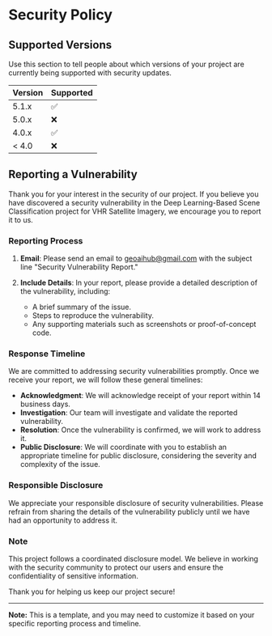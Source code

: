 # Security Policy

## Supported Versions

Use this section to tell people about which versions of your project are
currently being supported with security updates.

| Version | Supported          |
| ------- | ------------------ |
| 5.1.x   | :white_check_mark: |
| 5.0.x   | :x:                |
| 4.0.x   | :white_check_mark: |
| < 4.0   | :x:                |

## Reporting a Vulnerability

Thank you for your interest in the security of our project. If you believe you have discovered a security vulnerability in the Deep Learning-Based Scene Classification project for VHR Satellite Imagery, we encourage you to report it to us.

### Reporting Process

1. **Email**: Please send an email to [geoaihub@gmail.com](mailto:geoaihub@gmail.com) with the subject line "Security Vulnerability Report."

2. **Include Details**: In your report, please provide a detailed description of the vulnerability, including:

   - A brief summary of the issue.
   - Steps to reproduce the vulnerability.
   - Any supporting materials such as screenshots or proof-of-concept code.

### Response Timeline

We are committed to addressing security vulnerabilities promptly. Once we receive your report, we will follow these general timelines:

- **Acknowledgment**: We will acknowledge receipt of your report within 14 business days.
- **Investigation**: Our team will investigate and validate the reported vulnerability.
- **Resolution**: Once the vulnerability is confirmed, we will work to address it.
- **Public Disclosure**: We will coordinate with you to establish an appropriate timeline for public disclosure, considering the severity and complexity of the issue.

### Responsible Disclosure

We appreciate your responsible disclosure of security vulnerabilities. Please refrain from sharing the details of the vulnerability publicly until we have had an opportunity to address it.

### Note

This project follows a coordinated disclosure model. We believe in working with the security community to protect our users and ensure the confidentiality of sensitive information.

Thank you for helping us keep our project secure!

---
**Note:** This is a template, and you may need to customize it based on your specific reporting process and timeline.

